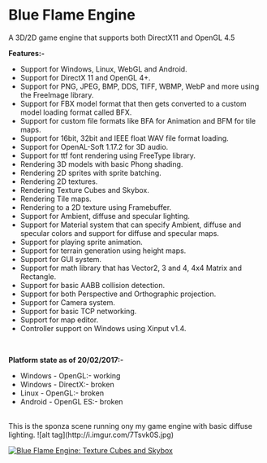 # Blue Flame Engine
A 3D/2D game engine that supports both DirectX11 and OpenGL 4.5

<b>Features:-</b>
<ul>
<li>Support for Windows, Linux, WebGL and Android.</li>
<li>Support for DirectX 11 and OpenGL 4+.</li>
<li>Support for PNG, JPEG, BMP, DDS, TIFF, WBMP, WebP and more using the FreeImage library.</li>
<li>Support for FBX model format that then gets converted to a custom model loading format called BFX.</li>
<li>Support for custom file formats like BFA for Animation and BFM for tile maps.</li>
<li>Support for 16bit, 32bit and IEEE float WAV file format loading.</li>
<li>Support for OpenAL-Soft 1.17.2 for 3D audio.</li>
<li>Support for ttf font rendering using FreeType library.</li>
<li>Rendering 3D models with basic Phong shading.</li>
<li>Rendering 2D sprites with sprite batching.</li>
<li>Rendering 2D textures.</li>
<li>Rendering Texture Cubes and Skybox.</li>
<li>Rendering Tile maps.</li>
<li>Rendering to a 2D texture using Framebuffer.</li>
<li>Support for Ambient, diffuse and specular lighting.</li>
<li>Support for Material system that can specify Ambient, diffuse and specular colors and support for diffuse and specular maps.</li>
<li>Support for playing sprite animation.</li>
<li>Support for terrain generation using height maps.</li>
<li>Support for GUI system.</li>
<li>Support for math library that has Vector2, 3 and 4, 4x4 Matrix and Rectangle.</li>
<li>Support for basic AABB collision detection.</li>
<li>Support for both Perspective and Orthographic projection.</li>
<li>Support for Camera system.</li>
<li>Support for basic TCP networking.</li>
<li>Support for map editor.</li>
<li>Controller support on Windows using Xinput v1.4.</li>
</ul>

<br>

<b>Platform state as of 20/02/2017:-</b>
<ul>
<li>Windows - OpenGL:- working</li>
<li>Windows - DirectX:- broken</li>
<li>Linux - OpenGL:- broken</li>
<li>Android - OpenGL ES:- broken</li>
</ul>

<br>
This is the sponza scene running ony my game engine with basic diffuse lighting.
![alt tag](http://i.imgur.com/7Tsvk0S.jpg)

[![Blue Flame Engine: Texture Cubes and Skybox](http://img.youtube.com/vi/YhPcsCIEzDY/0.jpg)](https://www.youtube.com/watch?v=YhPcsCIEzDY "Blue Flame Engine: Texture Cubes and Skybox")
